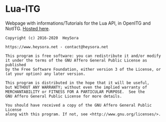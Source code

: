 # Lua-ITG
Webpage with informations/Tutorials for the Lua API, in OpenITG and NotITG.
[Hosted here](https://sm.heysora.net "sm.heysora.net").


```
Copyright (c) 2016-2020  HeySora

https://www.heysora.net - contact@heysora.net

This program is free software: you can redistribute it and/or modify
it under the terms of the GNU Affero General Public License as published
by the Free Software Foundation, either version 3 of the License, or
(at your option) any later version.

This program is distributed in the hope that it will be useful,
but WITHOUT ANY WARRANTY; without even the implied warranty of
MERCHANTABILITY or FITNESS FOR A PARTICULAR PURPOSE.  See the
GNU Affero General Public License for more details.

You should have received a copy of the GNU Affero General Public License
along with this program. If not, see <http://www.gnu.org/licenses/>.
```